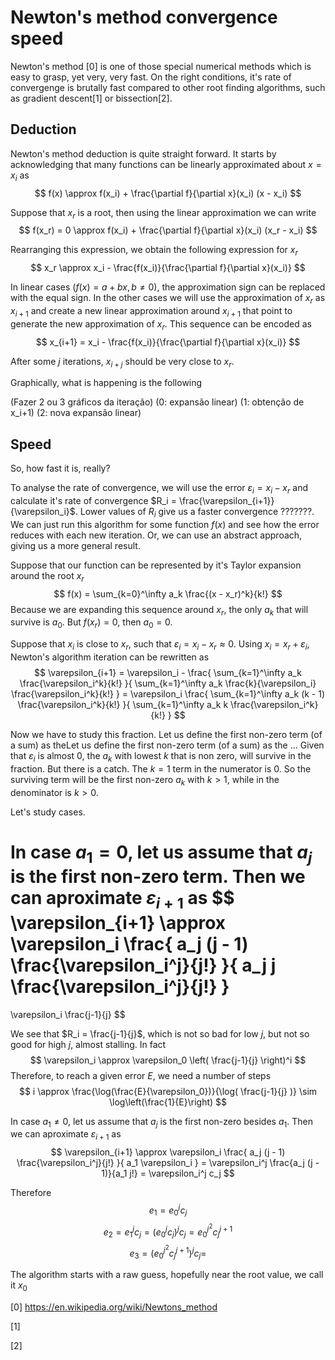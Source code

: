# Newton's method convergence speed

Newton's method [0] is one of those special numerical methods which is easy to grasp, yet very, very fast.
On the right conditions, it's rate of convergenge is brutally fast compared to other root finding algorithms, such as gradient descent[1] or bissection[2].


## Deduction

Newton's method deduction is quite straight forward. It starts by acknowledging that many functions can be linearly approximated about $x=x_i$ as
$$ f(x) \approx f(x_i) + \frac{\partial f}{\partial x}(x_i) (x - x_i) $$

Suppose that $x_r$ is a root, then using the linear approximation we can write
$$
f(x_r) = 0 \approx f(x_i) + \frac{\partial f}{\partial x}(x_i) (x_r - x_i) 
$$

Rearranging this expression, we obtain the following expression for $x_r$
$$
x_r \approx x_i - \frac{f(x_i)}{\frac{\partial f}{\partial x}(x_i)}
$$

In linear cases $(f(x) = a + bx , b \neq 0)$, the approximation sign can be replaced with the equal sign.
In the other cases we will use the approximation of $x_r$ as $x_{i+1}$ and create a new linear approximation around $x_{i+1}$ that point to generate the new approximation of $x_r$.
This sequence can be encoded as
$$
x_{i+1} = x_i - \frac{f(x_i)}{\frac{\partial f}{\partial x}(x_i)}
$$

After some $j$ iterations, $x_{i+j}$ should be very close to $x_r$.

Graphically, what is happening is the following

(Fazer 2 ou 3 gráficos da iteração)
(0: expansão linear)
(1: obtenção de x_i+1)
(2: nova expansão linear)


## Speed

So, how fast it is, really?

To analyse the rate of convergence, we will use the error $\varepsilon_i = x_i - x_r$ and calculate it's rate of convergence $R_i = \frac{\varepsilon_{i+1}}{\varepsilon_i}$. Lower values of $R_i$ give us a faster convergence ???????.
We can just run this algorithm for some function $f(x)$ and see how the error reduces with each new iteration. Or, we can use an abstract approach, giving us a more general result.

Suppose that our function can be represented by it's Taylor expansion around the root $x_r$
$$
f(x) = \sum_{k=0}^\infty a_k \frac{(x - x_r)^k}{k!}
$$
Because we are expanding this sequence around $x_r$, the only $a_k$ that will survive is $a_0$. But $f(x_r)=0$, then $a_0=0$.

Suppose that $x_i$ is close to $x_r$, such that $\varepsilon_i = x_i - x_r \approx 0$.
Using $x_i = x_r + \varepsilon_i$, Newton's algorithm iteration can be rewritten as
$$
\varepsilon_{i+1}
= \varepsilon_i - \frac{ \sum_{k=1}^\infty a_k \frac{\varepsilon_i^k}{k!}  }{ \sum_{k=1}^\infty a_k \frac{k}{\varepsilon_i} \frac{\varepsilon_i^k}{k!} }
= \varepsilon_i \frac{ \sum_{k=1}^\infty a_k (k - 1) \frac{\varepsilon_i^k}{k!}  }{ \sum_{k=1}^\infty a_k k \frac{\varepsilon_i^k}{k!} }
$$

Now we have to study this fraction.
Let us define the first non-zero term (of a sum) as theLet us define the first non-zero term (of a sum) as the ... 
Given that $\varepsilon_i$ is almost $0$, the $a_k$ with lowest $k$ that is non zero, will survive in the fraction. But there is a catch. The $k=1$ term in the numerator is $0$. So the surviving term will be the first non-zero $a_k$ with $k>1$, while in the denominator is $k>0$.

Let's study cases.

In case $a_1=0$, let us assume that $a_j$ is the first non-zero term. Then we can aproximate $\varepsilon_{i+1}$ as
$$
\varepsilon_{i+1}
\approx \varepsilon_i
\frac{
a_j (j - 1) \frac{\varepsilon_i^j}{j!}
}{
a_j j \frac{\varepsilon_i^j}{j!}
}
=
\varepsilon_i
\frac{j-1}{j}
$$

We see that $R_i = \frac{j-1}{j}$, which is not so bad for low $j$, but not so good for high $j$, almost stalling. In fact
$$
\varepsilon_i \approx \varepsilon_0 \left( \frac{j-1}{j} \right)^i
$$
Therefore, to reach a given error $E$, we need a number of steps
$$
i \approx \frac{\log(\frac{E}{\varepsilon_0})}{\log( \frac{j-1}{j} )}
\sim
\log\left(\frac{1}{E}\right)
$$

In case $a_1 \ne 0$, let us assume that $a_j$ is the first non-zero besides $a_1$. Then we can aproximate $\varepsilon_{i+1}$ as
$$
\varepsilon_{i+1}
\approx
\varepsilon_i
\frac{
a_j (j - 1) \frac{\varepsilon_i^j}{j!}
}{
a_1 \varepsilon_i
}
= \varepsilon_i^j \frac{a_j (j - 1)}{a_1 j!}
= \varepsilon_i^j c_j
$$

Therefore
$$
e_1 = e_0^j c_j
$$
$$
e_2 = e_1^j c_j = (e_0^j c_j)^j c_j = e_0^{j^2} c_j^{j+1}
$$
$$
e_3 = (e_0^{j^2} c_j^{j+1})^j c_j = 
$$

The algorithm starts with a raw guess, hopefully near the root value, we call it $x_0$



[0] <https://en.wikipedia.org/wiki/Newtons_method>

[1]

[2] 
